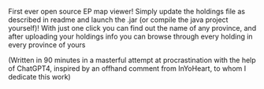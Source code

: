 First ever open source EP map viewer! Simply update the holdings file as described in readme and launch the .jar (or compile the java project yourself)! With just one click you can find out the name of any province, and after uploading your holdings info you can browse through every holding in every province of yours

(Written in 90 minutes in a masterful attempt at procrastination with the help of ChatGPT4, inspired by an offhand comment from InYoHeart, to whom I dedicate this work)
